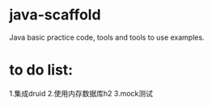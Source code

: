 # java-scaffold
Java basic practice code, tools and tools to use examples.


# to do list:
1.集成druid
2.使用内存数据库h2
3.mock测试